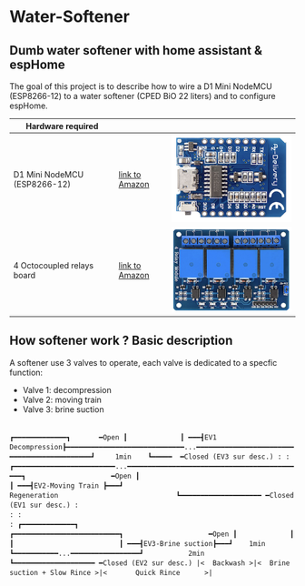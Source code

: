 # Water-Softener
## Dumb water softener with home assistant & espHome

The goal of this project is to describe how to wire a D1 Mini NodeMCU (ESP8266-12) to a water softener (CPED BiO 22 liters) and to configure espHome.

| Hardware required  |  |  |
| ------------- | ------------- | ------------- |
| D1 Mini NodeMCU (ESP8266-12)  | [link to Amazon](https://www.amazon.fr/gp/product/B01N9RXGHY/ref=pe_3044141_189395771_pd_te_s_qp_im?_encoding=UTF8&pd_rd_i=B01N9RXGHY&pd_rd_r=AZ70N9HMVFQYPZTPVFX5&pd_rd_w=o2N3j&pd_rd_wg=VCi3Y)  | ![](https://github.com/tom34/Water-Softener/blob/33341fb78fcdb5e3516713293c75eb1e442d207a/pics-small/NodeMCU%20-%20D1%20Mini-XS.png)|
| 4 Octocoupled relays board  | [link to Amazon](https://www.amazon.fr/gp/product/B078Q8S9S9/ref=ppx_yo_dt_b_search_asin_title?ie=UTF8&psc=1) | ![](https://github.com/tom34/Water-Softener/blob/c4f95d90308fbb6db4f89fb76a1948137767a7ac/pics-small/4%20relays%20module-XS.png)|

## How softener work ? Basic description 

A softener use 3 valves to operate, each valve is dedicated to a specfic function:
* Valve 1: decompression
* Valve 2: moving train
* Valve 3: brine suction


`                                                                                                  ┏━━━━━━━━━━━━━┓       ━Open
                                                                                                   ┃             ┃
 ━━━┫EV1 Decompression┣━━━━━━━━━━━━━━━━━━━━━━━━━━━━━...━━━━━━━━━━━━━━━━━━━━━━━━━━━━━━━━━━━━━━━━━━━━┛     1min    ┗━━━━━  ━Closed (EV3 sur desc.)
                                                                                                   :
                                                                                                   : 
                          ┏━━━━━━━━━━━━━━━━━━━━━━━━━...━━━━━━━━━━━━━━━━━━━━━━━━━━━━━━━━━━━━━━━━━━━━┓                     ━Open
                          ┃                                                                        ┃
 ━━━┫EV2-Moving Train ┣━━━┛                               Regeneration                             ┗━━━━━━━━━━━━━━━━━━━━ ━Closed (EV1 sur desc.)
                          :                                                                        :
                          :                                                                        :
                          ┏━━━━━━━━━━━━━┓                               ┏━━━━━━━━━━━━━━━━━━━━━━━━━━┓                     ━Open
                          ┃             ┃                               ┃                          ┃
 ━━━┫EV3-Brine suction┣━━━┛    1min     ┗━━━━━━━━━━━...━━━━━━━━━━━━━━━━━┛           2min           ┗━━━━━━━━━━━━━━━━━━━━ ━Closed (EV2 sur desc.)
                          |<  Backwash >|<  Brine suction + Slow Rince >|<       Quick Rince      >|   
`


